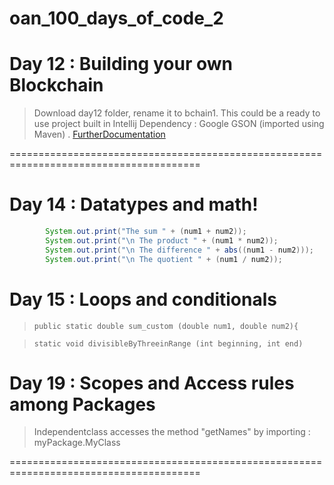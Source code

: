 # oan_100_days_of_code_2

# Day 12 : Building your own Blockchain
> Download day12 folder, rename it to bchain1. This could be a ready to use project built in Intellij
> Dependency : Google GSON (imported using Maven) . 
> [FurtherDocumentation](https://medium.com/programmers-blockchain/create-simple-blockchain-java-tutorial-from-scratch-6eeed3cb03fa)

=======================================================================================

# Day 14 : Datatypes and math!
> 
```java
        System.out.print("The sum " + (num1 + num2));
        System.out.print("\n The product " + (num1 * num2));
        System.out.print("\n The difference " + abs((num1 - num2)));
        System.out.print("\n The quotient " + (num1 / num2));
```

# Day 15 : Loops and conditionals
> `public static double sum_custom (double num1, double num2){` 

> `static void divisibleByThreeinRange (int beginning, int end)`

# Day 19 : Scopes and Access rules among Packages
> Independentclass accesses the method "getNames" by importing : myPackage.MyClass

=======================================================================================
